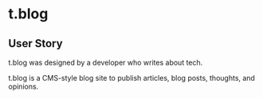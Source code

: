 # t.blog

## User Story

t.blog was designed by a developer who writes about tech. 

t.blog is a CMS-style blog site to publish articles, blog posts, thoughts, and opinions.

